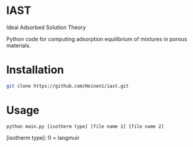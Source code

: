 # IAST
Ideal Adsorbed Solution Theory

Python code for computing adsorption equilibrium of mixtures in porous materials.

Installation
============
```bash
git clone https://github.com/Heinen1/iast.git 
```

Usage
=====
```
python main.py [isotherm type] [file name 1] [file name 2]
```
[isotherm type]: 0 = langmuir



